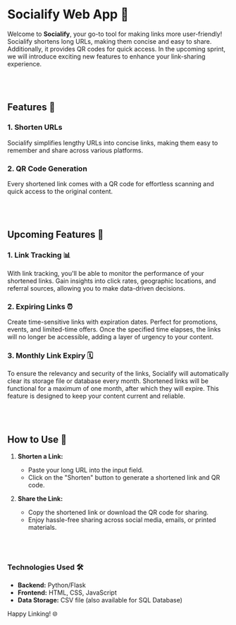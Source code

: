 # Socialify Web App 🚀

Welcome to **Socialify**, your go-to tool for making links more user-friendly! Socialify shortens long URLs, making them concise and easy to share. Additionally, it provides QR codes for quick access. In the upcoming sprint, we will introduce exciting new features to enhance your link-sharing experience.  

<br/><br/>
## Features 🌟  

### 1. Shorten URLs
Socialify simplifies lengthy URLs into concise links, making them easy to remember and share across various platforms.

### 2. QR Code Generation
Every shortened link comes with a QR code for effortless scanning and quick access to the original content.  

<br/><br/>
## Upcoming Features 🚧  

### 1. Link Tracking 📊
With link tracking, you'll be able to monitor the performance of your shortened links. Gain insights into click rates, geographic locations, and referral sources, allowing you to make data-driven decisions.

### 2. Expiring Links ⏰
Create time-sensitive links with expiration dates. Perfect for promotions, events, and limited-time offers. Once the specified time elapses, the links will no longer be accessible, adding a layer of urgency to your content.

### 3. Monthly Link Expiry 🗓️
To ensure the relevancy and security of the links, Socialify will automatically clear its storage file or database every month. Shortened links will be functional for a maximum of one month, after which they will expire. This feature is designed to keep your content current and reliable.

<br/><br/>
## How to Use 🚀  

1. **Shorten a Link:**
   - Paste your long URL into the input field.
   - Click on the "Shorten" button to generate a shortened link and QR code.
  
2. **Share the Link:**
   - Copy the shortened link or download the QR code for sharing.
   - Enjoy hassle-free sharing across social media, emails, or printed materials.

<br/><br/>
### Technologies Used 🛠️  

- **Backend:** Python/Flask
- **Frontend:** HTML, CSS, JavaScript
- **Data Storage:** CSV file (also available for SQL Database)

Happy Linking! 🌐
